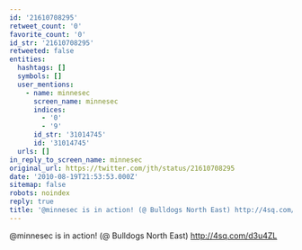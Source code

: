 ```yaml
---
id: '21610708295'
retweet_count: '0'
favorite_count: '0'
id_str: '21610708295'
retweeted: false
entities:
  hashtags: []
  symbols: []
  user_mentions:
    - name: minnesec
      screen_name: minnesec
      indices:
        - '0'
        - '9'
      id_str: '31014745'
      id: '31014745'
  urls: []
in_reply_to_screen_name: minnesec
original_url: https://twitter.com/jth/status/21610708295
date: '2010-08-19T21:53:53.000Z'
sitemap: false
robots: noindex
reply: true
title: '@minnesec is in action! (@ Bulldogs North East) http://4sq.com/d3u4ZL'
---
```


@minnesec is in action! (@ Bulldogs North East) http://4sq.com/d3u4ZL